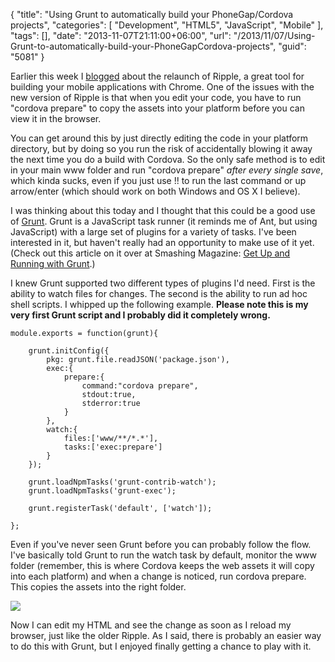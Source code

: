 {
	"title": "Using Grunt to automatically build your PhoneGap/Cordova projects",
	"categories": [
		"Development",
		"HTML5",
		"JavaScript",
		"Mobile"
	],
	"tags": [],
	"date": "2013-11-07T21:11:00+06:00",
	"url": "/2013/11/07/Using-Grunt-to-automatically-build-your-PhoneGapCordova-projects",
	"guid": "5081"
}

<p>
Earlier this week I <a href="http://www.raymondcamden.com/index.cfm/2013/11/5/Ripple-is-Reborn">blogged</a> about the relaunch of Ripple, a great tool for building your mobile applications with Chrome. One of the issues with the new version of Ripple is that when you edit your code, you have to run "cordova prepare" to copy the assets into your platform before you can view it in the browser.
</p>
<!--more-->
<p>
You can get around this by just directly editing the code in your platform directory, but by doing so you run the risk of accidentally blowing it away the next time you do a build with Cordova. So the only safe method is to edit in your main www folder and run "cordova prepare" <i>after every single save</i>, which kinda sucks, even if you just use !! to run the last command or up arrow/enter (which should work on both Windows and OS X I believe). 
</p>

<p>
I was thinking about this today and I thought that this could be a good use of <a href="http://gruntjs.com/">Grunt</a>. Grunt is a JavaScript task runner (it reminds me of Ant, but using JavaScript) with a large set of plugins for a variety of tasks. I've been interested in it, but haven't really had an opportunity to make use of it yet. (Check out this article on it over at Smashing Magazine: <a href="http://coding.smashingmagazine.com/2013/10/29/get-up-running-grunt/">Get Up and Running with Grunt</a>.) 
</p>

<p>
I knew Grunt supported two different types of plugins I'd need. First is the ability to watch files for changes. The second is the ability to run ad hoc shell scripts. I whipped up the following example. <strong>Please note this is my very first Grunt script and I probably did it completely wrong.</strong>
</p>

<pre><code class="language-javascript">module.exports = function(grunt){

    grunt.initConfig({
        pkg: grunt.file.readJSON('package.json'),
        exec:{
        	prepare:{
        		command:"cordova prepare",
        		stdout:true,
        		stderror:true
        	}
        },
        watch:{
        	files:['www/**/*.*'],
        	tasks:['exec:prepare']
        }
    });

	grunt.loadNpmTasks('grunt-contrib-watch');
	grunt.loadNpmTasks('grunt-exec');

    grunt.registerTask('default', ['watch']);

};</code></pre>

<p>
Even if you've never seen Grunt before you can probably follow the flow. I've basically told Grunt to run the watch task by default, monitor the www folder (remember, this is where Cordova keeps the web assets it will copy into each platform) and when a change is noticed, run cordova prepare. This copies the assets into the right folder.
</p>

<p>
<img src="http://static.raymondcamden.com/images/Screenshot_11_7_13__8_44_PM.jpg" />
</p>

<p>
Now I can edit my HTML and see the change as soon as I reload my browser, just like the older Ripple. As I said, there is probably an easier way to do this with Grunt, but I enjoyed finally getting a chance to play with it.
</p>